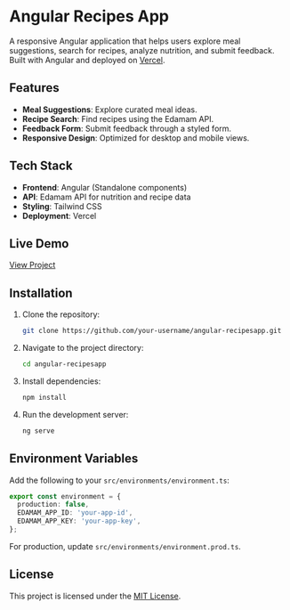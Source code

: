 # Angular Recipes App

A responsive Angular application that helps users explore meal suggestions, search for recipes, analyze nutrition, and submit feedback. Built with Angular and deployed on [Vercel](https://vercel.com).

## Features
- **Meal Suggestions**: Explore curated meal ideas.
- **Recipe Search**: Find recipes using the Edamam API.
- **Feedback Form**: Submit feedback through a styled form.
- **Responsive Design**: Optimized for desktop and mobile views.

## Tech Stack
- **Frontend**: Angular (Standalone components)
- **API**: Edamam API for nutrition and recipe data
- **Styling**: Tailwind CSS
- **Deployment**: Vercel

## Live Demo
[View Project](https://angular-recipesapp.vercel.app/)

## Installation
1. Clone the repository:
   ```bash
   git clone https://github.com/your-username/angular-recipesapp.git
   ```
2. Navigate to the project directory:
   ```bash
   cd angular-recipesapp
   ```
3. Install dependencies:
   ```bash
   npm install
   ```
4. Run the development server:
   ```bash
   ng serve
   ```

## Environment Variables
Add the following to your `src/environments/environment.ts`:
```typescript
export const environment = {
  production: false,
  EDAMAM_APP_ID: 'your-app-id',
  EDAMAM_APP_KEY: 'your-app-key',
};
```

For production, update `src/environments/environment.prod.ts`.

## License
This project is licensed under the [MIT License](LICENSE).
